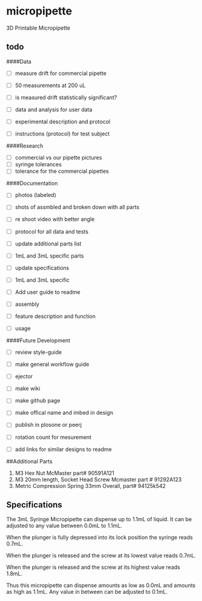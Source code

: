 micropipette
============

3D Printable Micropipette

todo
----

####Data 

- [ ] measure drift for commercial pipette
 - [ ] 50 measurements at 200 uL
 - [ ] is measured drift statistically significant?
 
- [ ] data and analysis for user data
 - [ ] experimental description and protocol
 - [ ] instructions (protocol) for test subject

####Research
- [ ] commercial vs our pipette pictures 
- [ ] syringe tolerances
- [ ] tolerance for the commercial pipettes 
 
####Documentation 
- [ ] photos (labeled)
 - [ ] shots of assmbled and broken down with all parts
- [ ] re shoot video with better angle
- [ ] protocol for all data and tests

- [ ] update additional parts list
 - [ ] 1mL and 3mL specific parts
 
- [ ] update specifications
 - [ ] 1mL and 3mL specific
 
- [ ] Add user guide to readme
 - [ ] assembly
 - [ ] feature description and function
 - [ ] usage
 
####Future Development

- [ ] review style-guide
- [ ] make general workflow guide

 - [ ] ejector
 - [ ] make wiki
 - [ ] make github page
 - [ ] make offical name and imbed in design  
 - [ ] publish in plosone or peerj 
 - [ ] rotation count for mesurement 
 - [ ] add links for similar designs to readme

##Additional Parts

1. M3 Hex Nut McMaster part# 90591A121
2. M3 20mm length, Socket Head Screw Mcmaster part # 91292A123
3. Metric Compression Spring 33mm Overall, part# 94125k542


## Specifications
The 3mL Syringe Micropipette can dispense up to 1.1mL of liquid. It can be adjusted to any value between 0.0mL to 1.1mL.

When the plunger is fully depressed into its lock position the syringe reads 0.7mL. 

When the plunger is released and the screw at its lowest value reads 0.7mL.

When the plunger is released and the screw at its highest value reads 1.8mL.

Thus this micropipette can dispense amounts as low as 0.0mL and amounts as high as 1.1mL. Any value in between can be adjusted to 0.1mL.
